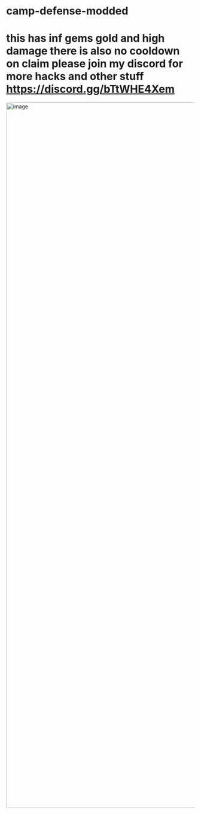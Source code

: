 # camp-defense-modded


# this has inf gems gold and high damage there is also no cooldown on claim please join my discord for more hacks and other stuff https://discord.gg/bTtWHE4Xem


<img width="3653" height="1887" alt="image" src="https://github.com/user-attachments/assets/0a88f644-d65f-4f43-9df3-be6ebcf9f03a" />


